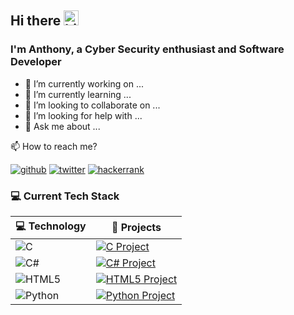 ## Hi there <img src="https://user-images.githubusercontent.com/1303154/88677602-1635ba80-d120-11ea-84d8-d263ba5fc3c0.gif" width="24px" alt="hi">
### I'm Anthony, a Cyber Security enthusiast and Software Developer

<!--  What I'm doing -->
- 🔭 I’m currently working on ...
- 🌱 I’m currently learning ...
- 👯 I’m looking to collaborate on ...
- 🤔 I’m looking for help with ...
- 💬 Ask me about ...

<!--  Contact -->
📫  How to reach me?

[![github](https://img.shields.io/static/v1?style=flat-square&logo=github&label=&message=@blakley&color=5b5b5b&labelColor=5b5b5b)](https://github.com/blakley)
[![twitter](https://img.shields.io/static/v1?style=flat-square&logo=twitter&label=&message=@anthlone&color=5b5b5b&labelColor=5b5b5b)](https://twitter.com/anthlone)
[![hackerrank](https://img.shields.io/static/v1?style=flat-square&logo=hackerrank&label=&message=@anthlone&color=5b5b5b&labelColor=5b5b5b)](https://www.hackerrank.com/Anthlone)

<!--  Tech stack -->
### 💻 Current Tech Stack
| 💻 **Technology** | 🚀 **Projects** |
|-|-|
| <img alt="C" src="https://img.shields.io/badge/c-%2300599C.svg?style=for-the-badge&logo=c&logoColor=white"/> | [![C Project](https://img.shields.io/static/v1?label=Portfolio-Site&message=%20&color=000605&logo=github&logoColor=white&labelColor=000605)](https://blakley.github.io/) |
| <img alt="C#" src="https://img.shields.io/badge/c%23-%23239120.svg?style=for-the-badge&logo=c-sharp&logoColor=white"/> | [![C# Project](https://img.shields.io/static/v1?label=Portfolio-Site&message=%20&color=000605&logo=github&logoColor=white&labelColor=000605)](https://blakley.github.io/) |
| <img alt="HTML5" src="https://img.shields.io/badge/html5-%23E34F26.svg?style=for-the-badge&logo=html5&logoColor=white"/> | [![HTML5 Project](https://img.shields.io/static/v1?label=Portfolio-Site&message=%20&color=000605&logo=github&logoColor=white&labelColor=000605)](https://blakley.github.io/) |
| <img alt="Python" src="https://img.shields.io/badge/python-%2314354C.svg?style=for-the-badge&logo=python&logoColor=white"/> | [![Python Project](https://img.shields.io/static/v1?label=Python-Project&message=%20&color=000605&logo=github&logoColor=white&labelColor=000605)](https://blakley.github.io/) |
